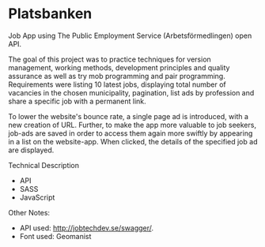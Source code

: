 # Platsbanken
Job App using The Public Employment Service (Arbetsförmedlingen) open API. 

The goal of this project was to practice techniques for version management, working methods, development principles and quality assurance as well as try mob programming and pair programming. Requirements were listing 10 latest jobs, displaying total number of vacancies in the chosen municipality, pagination, list ads by profession and share a specific job with a permanent link. 

To lower the website's bounce rate, a single page ad is introduced, with a new creation of URL. Further, to make the app more valuable to job seekers, job-ads are saved in order to access them again more swiftly by appearing in a list on the website-app. When clicked, the details of the specified job ad are displayed.

Technical Description

- API
- SASS
- JavaScript

Other Notes:

- API used: http://jobtechdev.se/swagger/.
- Font used: Geomanist
